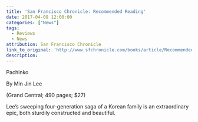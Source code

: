 ```yaml
---
title: 'San Francisco Chronicle: Recommended Reading'
date: 2017-04-09 12:00:00
categories: ["News"]
tags:
  - Reviews
  - News
attribution: San Francisco Chronicle
link_to_original: 'http://www.sfchronicle.com/books/article/Recommended-reading-April-9-11053397.php?cmpid=fb-premium'
description:
---
```



Pachinko

By Min Jin Lee

(Grand Central; 490 pages; $27)

Lee’s sweeping four-generation saga of a Korean family is an extraordinary epic, both sturdily constructed and beautiful.